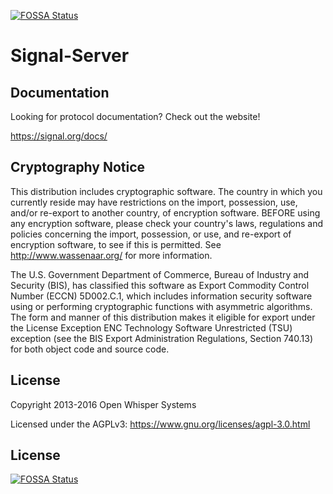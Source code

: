 [![FOSSA Status](https://app.fossa.com/api/projects/git%2Bgithub.com%2FArisBee%2FSignal-Server.svg?type=shield)](https://app.fossa.com/projects/git%2Bgithub.com%2FArisBee%2FSignal-Server?ref=badge_shield)

Signal-Server
=================

Documentation
-------------

Looking for protocol documentation? Check out the website!

https://signal.org/docs/

Cryptography Notice
------------

This distribution includes cryptographic software. The country in which you currently reside may have restrictions on the import, possession, use, and/or re-export to another country, of encryption software.
BEFORE using any encryption software, please check your country's laws, regulations and policies concerning the import, possession, or use, and re-export of encryption software, to see if this is permitted.
See <http://www.wassenaar.org/> for more information.

The U.S. Government Department of Commerce, Bureau of Industry and Security (BIS), has classified this software as Export Commodity Control Number (ECCN) 5D002.C.1, which includes information security software using or performing cryptographic functions with asymmetric algorithms.
The form and manner of this distribution makes it eligible for export under the License Exception ENC Technology Software Unrestricted (TSU) exception (see the BIS Export Administration Regulations, Section 740.13) for both object code and source code.

License
---------------------

Copyright 2013-2016 Open Whisper Systems

Licensed under the AGPLv3: https://www.gnu.org/licenses/agpl-3.0.html


## License
[![FOSSA Status](https://app.fossa.com/api/projects/git%2Bgithub.com%2FArisBee%2FSignal-Server.svg?type=large)](https://app.fossa.com/projects/git%2Bgithub.com%2FArisBee%2FSignal-Server?ref=badge_large)
